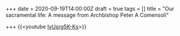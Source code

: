 +++
date = 2020-09-19T14:00:00Z
draft = true
tags = []
title = "Our sacramental life: A message from Archbishop Peter A Comensoli"

+++
{{<youtube [IvUsrg5K-Ks](https://youtu.be/IvUsrg5K-Ks "Our sacramental life: A message from Archbishop Peter A Comensoli")>}}